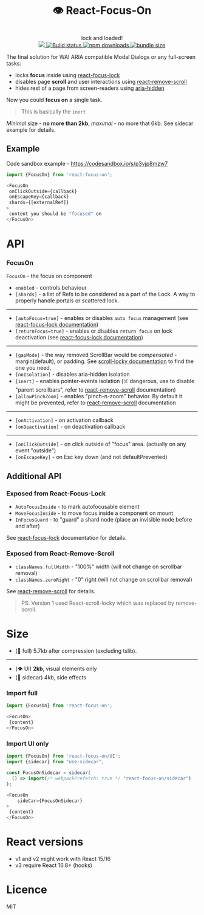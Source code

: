 <div align="center">
  <h1>👁 React-Focus-On </h1>
  <br/>
   lock and loaded!
  <br/>
  
  <a href="https://www.npmjs.com/package/react-focus-on">
    <img src="https://img.shields.io/npm/v/react-focus-on.svg?style=flat-square" />
  </a>
    
  <a href="https://travis-ci.org/theKashey/react-focus-on">
   <img src="https://img.shields.io/travis/theKashey/react-focus-on.svg?style=flat-square" alt="Build status">
  </a> 

  <a href="https://www.npmjs.com/package/react-focus-on">
   <img src="https://img.shields.io/npm/dm/react-focus-on.svg" alt="npm downloads">
  </a> 

  <a href="https://bundlephobia.com/result?p=react-focus-on">
   <img src="https://img.shields.io/bundlephobia/minzip/react-focus-on.svg" alt="bundle size">
  </a>   
  <br/>
</div>

The final solution for WAI ARIA compatible Modal Dialogs or any full-screen tasks:
- locks __focus__ inside using [react-focus-lock](https://github.com/theKashey/react-focus-lock)
- disables page __scroll__ and user interactions using [react-remove-scroll](https://github.com/theKashey/react-remove-scroll)
- hides rest of a page from screen-readers using [aria-hidden](https://github.com/theKashey/aria-hidden)

Now you could __focus on__ a single task.

> This is basically the `inert` 

_Minimal_ size - __no more than 2kb__, _maximal_ - no more that 6kb. See sidecar example for details.

## Example
Code sandbox example - https://codesandbox.io/s/p3vjp8mzw7
```js
import {FocusOn} from 'react-focus-on';

<FocusOn
 onClickOutside={callback}
 onEscapeKey={callback}
 shards={[externalRef]}
>
 content you should be "focused" on
</FocusOn>
```

# API
### FocusOn
`FocusOn` - the focus on component
 - `enabled` - controls behaviour
 - `[shards]` - a list of Refs to be considered as a part of the Lock. A way to properly handle portals or scattered lock.
--- 
 - `[autoFocus=true]` - enables or disables `auto focus` management (see [react-focus-lock documentation](https://github.com/theKashey/react-focus-lock))
 - `[returnFocus=true]` - enables or disables `return focus` on lock deactivation (see [react-focus-lock documentation](https://github.com/theKashey/react-focus-lock))
---
 - `[gapMode]` - the way removed ScrollBar would be _compensated_ - margin(default), or padding. See [scroll-locky documentation](https://github.com/theKashey/react-scroll-locky#gap-modes) to find the one you need.
 - `[noIsolation]` - disables aria-hidden isolation
 - `[inert]` - enables pointer-events isolation (☠️ dangerous, use to disable "parent scrollbars", refer to [react-remove-scroll](https://github.com/theKashey/react-remove-scroll) documentation)
 - `[allowPinchZoom]` - enables "pinch-n-zoom" behavior. By default it might be prevented, refer to [react-remove-scroll](https://github.com/theKashey/react-remove-scroll) documentation
---
 - `[onActivation]` - on activation callback
 - `[onDeactivation]` - on deactivation callback
---
 - `[onClickOutside]` - on click outside of "focus" area. (actually on any event "outside")
 - `[onEscapeKey]` - on Esc key down (and not defaultPrevented)
 
## Additional API
### Exposed from React-Focus-Lock
 - `AutoFocusInside` - to mark autofocusable element
 - `MoveFocusInside` - to move focus inside a component on mount
 - `InFocusGuard` - to "guard" a shard node (place an invisible node before and after)
 
See [react-focus-lock](https://github.com/theKashey/react-focus-lock) documentation for details.
 
### Exposed from React-Remove-Scroll
 - `classNames.fullWidth` - "100%" width (will not change on scrollbar removal)
 - `classNames.zeroRight` - "0" right (will not change on scrollbar removal)
  
See [react-remove-scroll](https://github.com/theKashey/react-remove-scroll) for details.

> PS: Version 1 used React-scroll-locky which was replaced by remove-scroll.

# Size
- (🧩 full) 5.7kb after compression (excluding tslib).
---
- (👁 UI) __2kb__, visual elements only
- (🚗 sidecar) 4kb, side effects  
  
### Import full
```js
import {FocusOn} from 'react-focus-on';

<FocusOn>
 {content}
</FocusOn> 
```  

### Import UI only
```js
import {FocusOn} from 'react-focus-on/UI';
import {sidecar} from "use-sidecar";

const FocusOnSidecar = sidecar(  
  () => import(/* webpackPrefetch: true */ "react-focus-on/sidecar")
);

<FocusOn
    sideCar={FocusOnSidecar}
>
 {content}
</FocusOn> 
```

# React versions
- v1 and v2 might work with React 15/16
- v3 require React 16.8+ (hooks)

# Licence
 MIT
  
